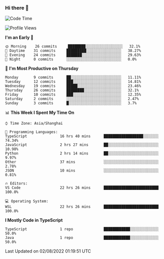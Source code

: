 ### Hi there 👋

<!--
**waynelwz/waynelwz** is a ✨ _special_ ✨ repository because its `README.md` (this file) appears on your GitHub profile.

Here are some ideas to get you started:

- 🔭 I’m currently working on ...
- 🌱 I’m currently learning ...
- 👯 I’m looking to collaborate on ...
- 🤔 I’m looking for help with ...
- 💬 Ask me about ...
- 📫 How to reach me: ...
- 😄 Pronouns: ...
- ⚡ Fun fact: ...
-->

<!--START_SECTION:waka-->
![Code Time](http://img.shields.io/badge/Code%20Time-0%20secs-blue)

![Profile Views](http://img.shields.io/badge/Profile%20Views-0-blue)

**I'm an Early 🐤** 

```text
🌞 Morning    26 commits     ████████░░░░░░░░░░░░░░░░░   32.1% 
🌆 Daytime    31 commits     █████████░░░░░░░░░░░░░░░░   38.27% 
🌃 Evening    24 commits     ███████░░░░░░░░░░░░░░░░░░   29.63% 
🌙 Night      0 commits      ░░░░░░░░░░░░░░░░░░░░░░░░░   0.0%

```
📅 **I'm Most Productive on Thursday** 

```text
Monday       9 commits      ██░░░░░░░░░░░░░░░░░░░░░░░   11.11% 
Tuesday      12 commits     ███░░░░░░░░░░░░░░░░░░░░░░   14.81% 
Wednesday    19 commits     █████░░░░░░░░░░░░░░░░░░░░   23.46% 
Thursday     26 commits     ████████░░░░░░░░░░░░░░░░░   32.1% 
Friday       10 commits     ███░░░░░░░░░░░░░░░░░░░░░░   12.35% 
Saturday     2 commits      ░░░░░░░░░░░░░░░░░░░░░░░░░   2.47% 
Sunday       3 commits      █░░░░░░░░░░░░░░░░░░░░░░░░   3.7%

```


📊 **This Week I Spent My Time On** 

```text
⌚︎ Time Zone: Asia/Shanghai

💬 Programming Languages: 
TypeScript               16 hrs 40 mins      ██████████████████░░░░░░░   74.34% 
JavaScript               2 hrs 27 mins       ██░░░░░░░░░░░░░░░░░░░░░░░   10.98% 
Python                   2 hrs 14 mins       ██░░░░░░░░░░░░░░░░░░░░░░░   9.97% 
Other                    37 mins             ░░░░░░░░░░░░░░░░░░░░░░░░░   2.78% 
JSON                     10 mins             ░░░░░░░░░░░░░░░░░░░░░░░░░   0.81%

🔥 Editors: 
VS Code                  22 hrs 26 mins      █████████████████████████   100.0%

💻 Operating System: 
WSL                      22 hrs 26 mins      █████████████████████████   100.0%

```

**I Mostly Code in TypeScript** 

```text
TypeScript               1 repo              ████████████░░░░░░░░░░░░░   50.0% 
Java                     1 repo              ████████████░░░░░░░░░░░░░   50.0%

```



 Last Updated on 02/08/2022 01:19:51 UTC
<!--END_SECTION:waka-->
